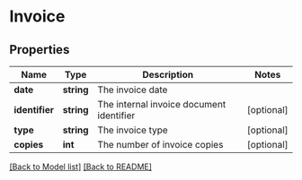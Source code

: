 # Invoice

## Properties
Name | Type | Description | Notes
------------ | ------------- | ------------- | -------------
**date** | **string** | The invoice date | 
**identifier** | **string** | The internal invoice document identifier | [optional] 
**type** | **string** | The invoice type | [optional] 
**copies** | **int** | The number of invoice copies | [optional] 

[[Back to Model list]](../README.md#documentation-for-models) [[Back to README]](../README.md)


